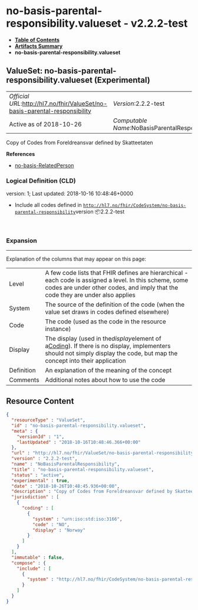 # no-basis-parental-responsibility.valueset - v2.2.2-test

* [**Table of Contents**](toc.md)
* [**Artifacts Summary**](artifacts.md)
* **no-basis-parental-responsibility.valueset**

## ValueSet: no-basis-parental-responsibility.valueset (Experimental) 

| | |
| :--- | :--- |
| *Official URL*:http://hl7.no/fhir/ValueSet/no-basis-parental-responsibility | *Version*:2.2.2-test |
| Active as of 2018-10-26 | *Computable Name*:NoBasisParentalResponsibility |

 
Copy of Codes from Foreldreansvar defined by Skatteetaten 

 **References** 

* [no-basis-RelatedPerson](StructureDefinition-no-basis-RelatedPerson.md)

### Logical Definition (CLD)

version: 1; Last updated: 2018-10-16 10:48:46+0000

* Include all codes defined in [`http://hl7.no/fhir/CodeSystem/no-basis-parental-responsibility`](CodeSystem-no-basis-parental-responsibility.codesystem.md)version 📦2.2.2-test

 

### Expansion

-------

 Explanation of the columns that may appear on this page: 

| | |
| :--- | :--- |
| Level | A few code lists that FHIR defines are hierarchical - each code is assigned a level. In this scheme, some codes are under other codes, and imply that the code they are under also applies |
| System | The source of the definition of the code (when the value set draws in codes defined elsewhere) |
| Code | The code (used as the code in the resource instance) |
| Display | The display (used in the*display*element of a[Coding](http://hl7.org/fhir/R4/datatypes.html#Coding)). If there is no display, implementers should not simply display the code, but map the concept into their application |
| Definition | An explanation of the meaning of the concept |
| Comments | Additional notes about how to use the code |



## Resource Content

```json
{
  "resourceType" : "ValueSet",
  "id" : "no-basis-parental-responsibility.valueset",
  "meta" : {
    "versionId" : "1",
    "lastUpdated" : "2018-10-16T10:48:46.366+00:00"
  },
  "url" : "http://hl7.no/fhir/ValueSet/no-basis-parental-responsibility",
  "version" : "2.2.2-test",
  "name" : "NoBasisParentalResponsibility",
  "title" : "no-basis-parental-responsibility.valueset",
  "status" : "active",
  "experimental" : true,
  "date" : "2018-10-26T10:48:45.936+00:00",
  "description" : "Copy of Codes from Foreldreansvar defined by Skatteetaten",
  "jurisdiction" : [
    {
      "coding" : [
        {
          "system" : "urn:iso:std:iso:3166",
          "code" : "NO",
          "display" : "Norway"
        }
      ]
    }
  ],
  "immutable" : false,
  "compose" : {
    "include" : [
      {
        "system" : "http://hl7.no/fhir/CodeSystem/no-basis-parental-responsibility"
      }
    ]
  }
}

```

